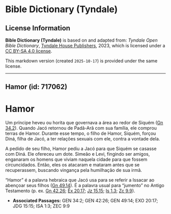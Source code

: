 # Bible Dictionary (Tyndale)

## License Information

**Bible Dictionary (Tyndale)** is based on and adapted from: _Tyndale Open Bible Dictionary_, [Tyndale House Publishers](https://tyndaleopenresources.com/), 2023, which is licensed under a [CC BY-SA 4.0 license](https://creativecommons.org/licenses/by-sa/4.0/legalcode.en).

This markdown version (created `2025-10-17`) is provided under the same license.



--------------------------------

## Hamor (id: 717062)

Hamor
=====

Um príncipe heveu ou horita que governava a área ao redor de Siquém ([Gn 34\.2](https://ref.ly/Gen34:2)). Quando Jacó retornou de Padã\-Arã com sua família, ele comprou terras de Hamor. Durante esse tempo, o filho de Hamor, Siquém, forçou Diná, filha de Jacó, a ter relações sexuais com ele, contra a vontade dela.

A pedido de seu filho, Hamor pediu a Jacó para que Siquém se casasse com Diná. Ele ofereceu um dote. Simeão e Levi, fingindo ser amigos, enganaram os homens que viviam naquela cidade para que fossem circuncidados. Então, eles os atacaram e mataram antes que se recuperassem, buscando vingança pela humilhação de sua irmã.

“Hamor” é a palavra hebraica que Jacó usa para se referir a Issacar ao abençoar seus filhos ([Gn 49\.14](https://ref.ly/Gen49:14)). É a palavra usual para “jumento” no Antigo Testamento (p. ex. [Gn 42\.26](https://ref.ly/Gen42:26); [Êx 20\.17](https://ref.ly/Exod20:17); [Jz 15\.15](https://ref.ly/Judg15:15); [Is 1\.3](https://ref.ly/Isa1:3); [Zc 9\.9](https://ref.ly/Zech9:9)).

* **Associated Passages:** GEN 34:2; GEN 42:26; GEN 49:14; EXO 20:17; JDG 15:15; ISA 1:3; ZEC 9:9

